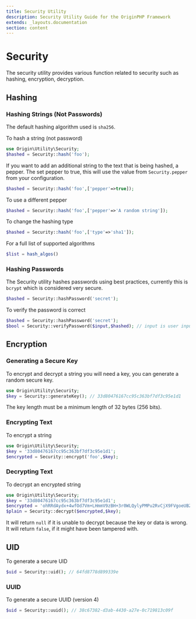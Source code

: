 ```yaml
---
title: Security Utility
description: Security Utility Guide for the OriginPHP Framework
extends: _layouts.documentation
section: content
---
```

# Security

The security utility provides various function related to security such as hashing, encryption, decryption.

## Hashing

### Hashing Strings (Not Passwords)

The default hashing algorithm used is `sha256`.

To hash a string (not password)

```php
use Origin\Utility\Security;
$hashed = Security::hash('foo');
```

If you want to add an additional string to the text that is being hashed, a pepper. The set pepper to true, this will use the value from `Security.pepper` from your configuration.

```php
$hashed = Security::hash('foo',['pepper'=>true]);
```

To use a different pepper

```php
$hashed = Security::hash('foo',['pepper'=>'A random string']);
```

To change the hashing type

```php
$hashed = Security::hash('foo',['type'=>'sha1']);
```

For a full list of supported algorithms

```php
$list = hash_algos()
```

### Hashing Passwords

The Security utility hashes passwords using best practices, currently this is `bcrypt` which is considered
very secure.

```php
$hashed = Security::hashPassword('secret');
```

To verify the password is correct

```php
$hashed = Security::hashPassword('secret');
$bool = Security::verifyPassword($input,$hashed); // input is user inputted password
```

## Encryption

### Generating a Secure Key

To encrypt and decrypt a string you will need a key, you can generate a random secure key.

```php
use Origin\Utility\Security;
$key = Security::generateKey(); // 33d80476167cc95c363bf7df3c95e1d1
```

The key length must be a minimum length of 32 bytes (256 bits).

### Encrypting Text

To encrypt a string

```php
use Origin\Utility\Security;
$key = '33d80476167cc95c363bf7df3c95e1d1';
$encrypted = Security::encrypt('foo',$key); 
```

### Decrypting Text

To decrypt an encrypted string

```php
use Origin\Utility\Security;
$key = '33d80476167cc95c363bf7df3c95e1d1';
$encrypted = 'ohRRdAydx+4wfOd7Vm+LHmmV9zBH+3r0WLQylyPMPu2RvCjX9FVgoeUBZuLYBTLM4x9NeZX7U0bUvE1bucATSQ==';
$plain = Security::decrypt($encrypted,$key);
```

It will return `null` if it is unable to decrypt because the key or data is wrong. It will return `false`, if it might have been tampered with.

## UID

To generate a secure UID

```php
$uid = Security::uid(); // 64fd8778d899339e
```


### UUID

To generate a secure UUID (version 4)

```php
$uid = Security::uuid(); // 38c67382-d3ab-4430-a27e-0c719813c09f
```